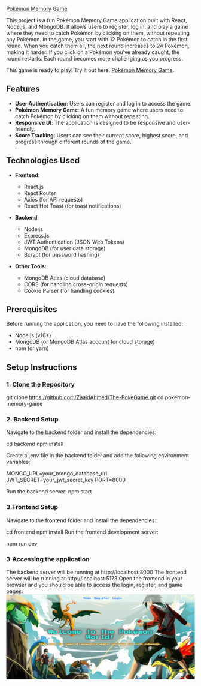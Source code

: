 [Pokémon Memory Game](https://pokegame-frontend.onrender.com)


This project is a fun Pokémon Memory Game application built with React, Node.js, and MongoDB. It allows users to register, log in, and play a game where they need to catch Pokémon by clicking on them, without repeating any Pokémon.
In the game, you start with 12 Pokémon to catch in the first round. When you catch them all, the next round increases to 24 Pokémon, making it harder. If you click on a Pokémon you've already caught, the round restarts. Each round becomes more challenging as you progress.

This game is ready to play! Try it out here: [Pokémon Memory Game](https://pokegame-frontend.onrender.com).

## Features

- **User Authentication**: Users can register and log in to access the game.
- **Pokémon Memory Game**: A fun memory game where users need to catch Pokémon by clicking on them without repeating.
- **Responsive UI**: The application is designed to be responsive and user-friendly.
- **Score Tracking**: Users can see their current score, highest score, and progress through different rounds of the game.

## Technologies Used

- **Frontend**:
  - React.js
  - React Router
  - Axios (for API requests)
  - React Hot Toast (for toast notifications)
  
- **Backend**:
  - Node.js
  - Express.js
  - JWT Authentication (JSON Web Tokens)
  - MongoDB (for user data storage)
  - Bcrypt (for password hashing)

- **Other Tools**:
  - MongoDB Atlas (cloud database)
  - CORS (for handling cross-origin requests)
  - Cookie Parser (for handling cookies)

## Prerequisites

Before running the application, you need to have the following installed:

- Node.js (v16+)
- MongoDB (or MongoDB Atlas account for cloud storage)
- npm (or yarn)

## Setup Instructions

### 1. Clone the Repository

git clone https://github.com/ZaaidAhmed/The-PokeGame.git
cd pokemon-memory-game

### 2. Backend Setup

Navigate to the backend folder and install the dependencies:


cd backend
npm install


Create a .env file in the backend folder and add the following environment variables:


MONGO_URL=your_mongo_database_url
JWT_SECRET=your_jwt_secret_key
PORT=8000

Run the backend server:
npm start


### 3.Frontend Setup
Navigate to the frontend folder and install the dependencies:



cd frontend
npm install
Run the frontend development server:

npm run dev
### 3.Accessing the application
The backend server will be running at http://localhost:8000
The frontend server will be running at http://localhost:5173
Open the frontend in your browser and you should be able to access the login, register, and game pages.
![Home Page](frontend\src\assets\HomePage.png)
